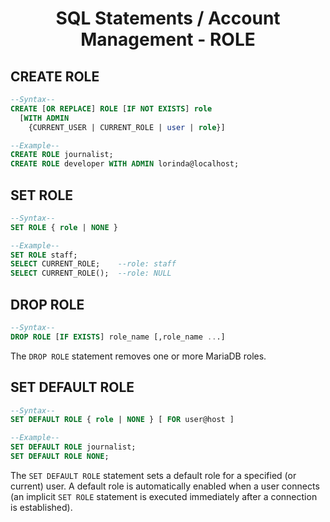 <link rel="stylesheet" href="https://cdn.jsdelivr.net/npm/bootstrap-icons@1.5.0/font/bootstrap-icons.css">
<link rel="stylesheet" href="../../../source.css">

<h1 style="text-align:center">SQL Statements / Account Management - ROLE</h1>


## CREATE ROLE
```sql
--Syntax--
CREATE [OR REPLACE] ROLE [IF NOT EXISTS] role 
  [WITH ADMIN 
    {CURRENT_USER | CURRENT_ROLE | user | role}]

--Example--
CREATE ROLE journalist;
CREATE ROLE developer WITH ADMIN lorinda@localhost;
```


## SET ROLE
```sql
--Syntax--
SET ROLE { role | NONE }

--Example--
SET ROLE staff;
SELECT CURRENT_ROLE;    --role: staff
SELECT CURRENT_ROLE();  --role: NULL
```


## DROP ROLE
```sql
--Syntax--
DROP ROLE [IF EXISTS] role_name [,role_name ...]
```
The ``DROP ROLE`` statement removes one or more MariaDB roles. 


## SET DEFAULT ROLE
```sql
--Syntax--
SET DEFAULT ROLE { role | NONE } [ FOR user@host ]

--Example--
SET DEFAULT ROLE journalist;
SET DEFAULT ROLE NONE;
```
The ``SET DEFAULT ROLE`` statement sets a default role for a specified (or current) user. A default role is automatically enabled when a user connects (an implicit ``SET ROLE`` statement is executed immediately after a connection is established).















